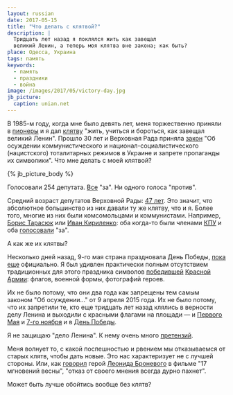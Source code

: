 ```yaml
---
layout: russian
date: 2017-05-15
title: "Что делать с клятвой?"
description: |
  Тридцать лет назад я поклялся жить как завещал
  великий Ленин, а теперь моя клятва вне закона; как быть?
place: Одесса, Украина
tags: память
keywords:
  - память
  - праздники
  - война
image: /images/2017/05/victory-day.jpg
jb_picture:
  caption: unian.net
---
```


В 1985-м году, когда мне было девять лет,
меня торжественно приняли в
[пионеры](https://ru.wikipedia.org/wiki/%D0%92%D1%81%D0%B5%D1%81%D0%BE%D1%8E%D0%B7%D0%BD%D0%B0%D1%8F_%D0%BF%D0%B8%D0%BE%D0%BD%D0%B5%D1%80%D1%81%D0%BA%D0%B0%D1%8F_%D0%BE%D1%80%D0%B3%D0%B0%D0%BD%D0%B8%D0%B7%D0%B0%D1%86%D0%B8%D1%8F_%D0%B8%D0%BC%D0%B5%D0%BD%D0%B8_%D0%92._%D0%98._%D0%9B%D0%B5%D0%BD%D0%B8%D0%BD%D0%B0)
и я дал
[клятву](http://www.revolucia.ru/le232a.htm)
"жить, учиться и бороться, как завещал великий Ленин".
Прошло 30 лет и Верховная Рада приняла
[закон](http://rada.gov.ua/ru/news/Novosty/Soobshchenyya/107131.html)
"Об осуждении коммунистического и национал-социалистического
(нацистского) тоталитарных режимов в Украине и запрете
пропаганды их символики". Что мне делать с моей клятвой?

{% jb_picture_body %}

<!--more-->

Голосовали 254 депутата. [Все](http://rada.gov.ua/ru/news/Novosty/Soobshchenyya/107131.html)
"за". Ни одного голоса "против".

Средний возраст депутатов Верховной Рады:
[47 лет](http://www.pravda.com.ua/rus/news/2013/02/8/6983140/). Это значит,
что абсолютное большинство из них давали ту же клятву, что и я.
Более того, многие из них были комсомольцами и коммунистами.
Например,
[Борис Тарасюк](https://ru.wikipedia.org/wiki/%D0%A2%D0%B0%D1%80%D0%B0%D1%81%D1%8E%D0%BA,_%D0%91%D0%BE%D1%80%D0%B8%D1%81_%D0%98%D0%B2%D0%B0%D0%BD%D0%BE%D0%B2%D0%B8%D1%87)
или
[Иван Кириленко](https://ru.wikipedia.org/wiki/%D0%9A%D0%B8%D1%80%D0%B8%D0%BB%D0%B5%D0%BD%D0%BA%D0%BE,_%D0%98%D0%B2%D0%B0%D0%BD_%D0%93%D1%80%D0%B8%D0%B3%D0%BE%D1%80%D1%8C%D0%B5%D0%B2%D0%B8%D1%87):
оба когда-то были членами
[КПУ](https://ru.wikipedia.org/wiki/%D0%9A%D0%BE%D0%BC%D0%BC%D1%83%D0%BD%D0%B8%D1%81%D1%82%D0%B8%D1%87%D0%B5%D1%81%D0%BA%D0%B0%D1%8F_%D0%BF%D0%B0%D1%80%D1%82%D0%B8%D1%8F_%D0%A3%D0%BA%D1%80%D0%B0%D0%B8%D0%BD%D1%8B)
и оба
[голосовали](http://w1.c1.rada.gov.ua/pls/radan_gs09/ns_golos?g_id=1426)
"за".

А как же их клятвы?

Несколько дней назад, 9-го мая страна праздновала День Победы,
[пока еще](http://24tv.ua/ru/vyhodnoj_na_9_maja_v_ukraine_hotjat_otmenit_den_pobedy_n813717)
официально. Я был удивлен практически полным отсутствием
традиционных для этого праздника символов
[победившей](https://ru.wikipedia.org/wiki/%D0%94%D0%B5%D0%BD%D1%8C_%D0%9F%D0%BE%D0%B1%D0%B5%D0%B4%D1%8B)
[Красной Армии](https://ru.wikipedia.org/wiki/%D0%A0%D0%B0%D0%B1%D0%BE%D1%87%D0%B5-%D0%BA%D1%80%D0%B5%D1%81%D1%82%D1%8C%D1%8F%D0%BD%D1%81%D0%BA%D0%B0%D1%8F_%D0%9A%D1%80%D0%B0%D1%81%D0%BD%D0%B0%D1%8F_%D0%B0%D1%80%D0%BC%D0%B8%D1%8F):
флагов, военной формы, фотографий героев.

Их не было потому, что они два года как запрещены тем самым законом
"Об осуждении..." от 9 апреля 2015 года. Их не было потому, что их
запретили те, кто еще тридцать лет назад клялись в верности
делу Ленина и выходили с красными флагами на площади &mdash; и
[Первого Мая](https://ru.wikipedia.org/wiki/%D0%9F%D0%B5%D1%80%D0%B2%D0%BE%D0%B5_%D0%BC%D0%B0%D1%8F_%28%D0%BF%D1%80%D0%B0%D0%B7%D0%B4%D0%BD%D0%B8%D0%BA%29)
и
[7-го ноября](https://ru.wikipedia.org/wiki/%D0%94%D0%B5%D0%BD%D1%8C_%D0%92%D0%B5%D0%BB%D0%B8%D0%BA%D0%BE%D0%B9_%D0%9E%D0%BA%D1%82%D1%8F%D0%B1%D1%80%D1%8C%D1%81%D0%BA%D0%BE%D0%B9_%D1%81%D0%BE%D1%86%D0%B8%D0%B0%D0%BB%D0%B8%D1%81%D1%82%D0%B8%D1%87%D0%B5%D1%81%D0%BA%D0%BE%D0%B9_%D1%80%D0%B5%D0%B2%D0%BE%D0%BB%D1%8E%D1%86%D0%B8%D0%B8)
и в
[День Победы](https://ru.wikipedia.org/wiki/%D0%94%D0%B5%D0%BD%D1%8C_%D0%9F%D0%BE%D0%B1%D0%B5%D0%B4%D1%8B).

Я не защищаю "дело Ленина". К нему очень много
[претензий](https://ru.wikipedia.org/wiki/%D0%A7%D1%91%D1%80%D0%BD%D0%B0%D1%8F_%D0%BA%D0%BD%D0%B8%D0%B3%D0%B0_%D0%BA%D0%BE%D0%BC%D0%BC%D1%83%D0%BD%D0%B8%D0%B7%D0%BC%D0%B0).

Меня волнует то, с какой поспешностью и рвением мы отказываемся
от старых клятв, чтобы дать новые. Это нас характеризует не с лучшей
стороны. Или, как
[говорил](https://www.youtube.com/watch?v=_C2d0nwO7yo)
герой
[Леонида Броневого](https://ru.wikipedia.org/wiki/%D0%91%D1%80%D0%BE%D0%BD%D0%B5%D0%B2%D0%BE%D0%B9,_%D0%9B%D0%B5%D0%BE%D0%BD%D0%B8%D0%B4_%D0%A1%D0%B5%D1%80%D0%B3%D0%B5%D0%B5%D0%B2%D0%B8%D1%87)
в фильме "17 мгновений весны",
"отказ от своего мнения всегда дурно пахнет".

Может быть лучше обойтись вообще без клятв?

